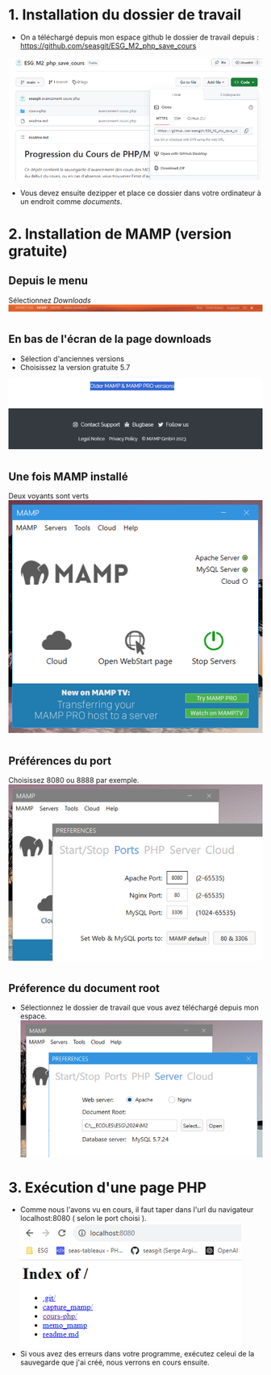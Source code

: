 
# 1. Installation du dossier de travail

- On a téléchargé depuis mon espace github le dossier de travail depuis :  https://github.com/seasgit/ESG_M2_php_save_cours


![](./capture_mamp/Capture7.PNG)  
- Vous devez ensuite dezipper et place ce dossier dans votre ordinateur à un endroit comme _documents_.
#
# 2. Installation de MAMP (version gratuite) 
## Depuis le menu 
Sélectionnez _Downloads_   
![](./capture_mamp/Capture1.PNG)
#
## En bas de l'écran de la page downloads
-  Sélection d'anciennes versions
-  Choisissez la version gratuite 5.7  

![](./capture_mamp/Capture2.PNG)
#
## Une fois MAMP installé
Deux voyants sont verts  
![](./capture_mamp/Capture3.PNG)
#
## Préférences du port
Choisissez 8080 ou 8888 par exemple.  
![](./capture_mamp/Capture4.PNG)
#
## Préference du document root
- Sélectionnez le dossier de travail que vous avez téléchargé depuis mon espace.  
![](./capture_mamp/Capture5.PNG)

#
# 3. Exécution d'une page PHP
- Comme nous l'avons vu en cours, il faut taper dans l'url du navigateur localhost:8080 ( selon le port choisi ).  
![](./capture_mamp/Capture6.PNG)  
- Si vous avez des erreurs dans votre programme, exécutez celeui de la sauvegarde que j'ai créé, nous verrons en cours ensuite.